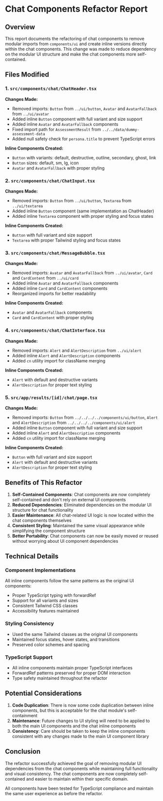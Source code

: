 # Chat Components Refactor Report

## Overview
This report documents the refactoring of chat components to remove modular imports from `components/ui` and create inline versions directly within the chat components. This change was made to reduce dependency on the modular UI structure and make the chat components more self-contained.

## Files Modified

### 1. `src/components/chat/ChatHeader.tsx`
**Changes Made:**
- Removed imports: `Button` from `../ui/button`, `Avatar` and `AvatarFallback` from `../ui/avatar`
- Added inline `Button` component with full variant and size support
- Added inline `Avatar` and `AvatarFallback` components
- Fixed import path for `AssessmentResult` from `../../data/dummy-assessment-data`
- Added null safety check for `persona.title` to prevent TypeScript errors

**Inline Components Created:**
- `Button` with variants: default, destructive, outline, secondary, ghost, link
- `Button` sizes: default, sm, lg, icon
- `Avatar` and `AvatarFallback` with proper styling

### 2. `src/components/chat/ChatInput.tsx`
**Changes Made:**
- Removed imports: `Button` from `../ui/button`, `Textarea` from `../ui/textarea`
- Added inline `Button` component (same implementation as ChatHeader)
- Added inline `Textarea` component with proper styling and focus states

**Inline Components Created:**
- `Button` with full variant and size support
- `Textarea` with proper Tailwind styling and focus states

### 3. `src/components/chat/MessageBubble.tsx`
**Changes Made:**
- Removed imports: `Avatar` and `AvatarFallback` from `../ui/avatar`, `Card` and `CardContent` from `../ui/card`
- Added inline `Avatar` and `AvatarFallback` components
- Added inline `Card` and `CardContent` components
- Reorganized imports for better readability

**Inline Components Created:**
- `Avatar` and `AvatarFallback` components
- `Card` and `CardContent` with proper styling

### 4. `src/components/chat/ChatInterface.tsx`
**Changes Made:**
- Removed imports: `Alert` and `AlertDescription` from `../ui/alert`
- Added inline `Alert` and `AlertDescription` components
- Added `cn` utility import for className merging

**Inline Components Created:**
- `Alert` with default and destructive variants
- `AlertDescription` for proper text styling

### 5. `src/app/results/[id]/chat/page.tsx`
**Changes Made:**
- Removed imports: `Button` from `../../../../components/ui/button`, `Alert` and `AlertDescription` from `../../../../components/ui/alert`
- Added inline `Button` component with full variant and size support
- Added inline `Alert` and `AlertDescription` components
- Added `cn` utility import for className merging

**Inline Components Created:**
- `Button` with full variant and size support
- `Alert` with default and destructive variants
- `AlertDescription` for proper text styling

## Benefits of This Refactor

1. **Self-Contained Components**: Chat components are now completely self-contained and don't rely on external UI components
2. **Reduced Dependencies**: Eliminated dependencies on the modular UI structure for chat functionality
3. **Easier Maintenance**: All chat-related UI logic is now located within the chat components themselves
4. **Consistent Styling**: Maintained the same visual appearance while simplifying the component structure
5. **Better Portability**: Chat components can now be easily moved or reused without worrying about UI component dependencies

## Technical Details

### Component Implementations
All inline components follow the same patterns as the original UI components:
- Proper TypeScript typing with forwardRef
- Support for all variants and sizes
- Consistent Tailwind CSS classes
- Accessibility features maintained

### Styling Consistency
- Used the same Tailwind classes as the original UI components
- Maintained focus states, hover states, and transitions
- Preserved color schemes and spacing

### TypeScript Support
- All inline components maintain proper TypeScript interfaces
- ForwardRef patterns preserved for proper DOM interaction
- Type safety maintained throughout the refactor

## Potential Considerations

1. **Code Duplication**: There is now some code duplication between inline components, but this is acceptable for the chat module's self-containment
2. **Maintenance**: Future changes to UI styling will need to be applied to both the main UI components and the chat inline components
3. **Consistency**: Care should be taken to keep the inline components consistent with any changes made to the main UI component library

## Conclusion

The refactor successfully achieved the goal of removing modular UI dependencies from the chat components while maintaining full functionality and visual consistency. The chat components are now completely self-contained and easier to maintain within their specific domain.

All components have been tested for TypeScript compliance and maintain the same user experience as before the refactor.
